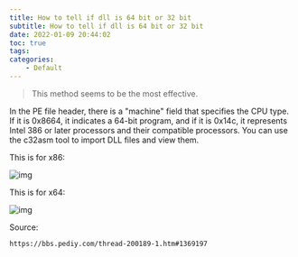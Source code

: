 ```yaml
---
title: How to tell if dll is 64 bit or 32 bit
subtitle: How to tell if dll is 64 bit or 32 bit
date: 2022-01-09 20:44:02
toc: true
tags: 
categories: 
    - Default
---
```


> This method seems to be the most effective.

In the PE file header, there is a "machine" field that specifies the CPU type. If it is 0x8664, it indicates a 64-bit program, and if it is 0x14c, it represents Intel 386 or later processors and their compatible processors. You can use the c32asm tool to import DLL files and view them.

This is for x86:

![img](https://raw.githubusercontent.com/james-curtis/james-curtis.github.io/static/images/2d9188566c684db497cb4d7489f047ff.png)

This is for x64:

![img](https://raw.githubusercontent.com/james-curtis/james-curtis.github.io/static/images/5606fe864e7e4b9aaa26da0faba554fb.png)

Source:

```
https://bbs.pediy.com/thread-200189-1.htm#1369197
```